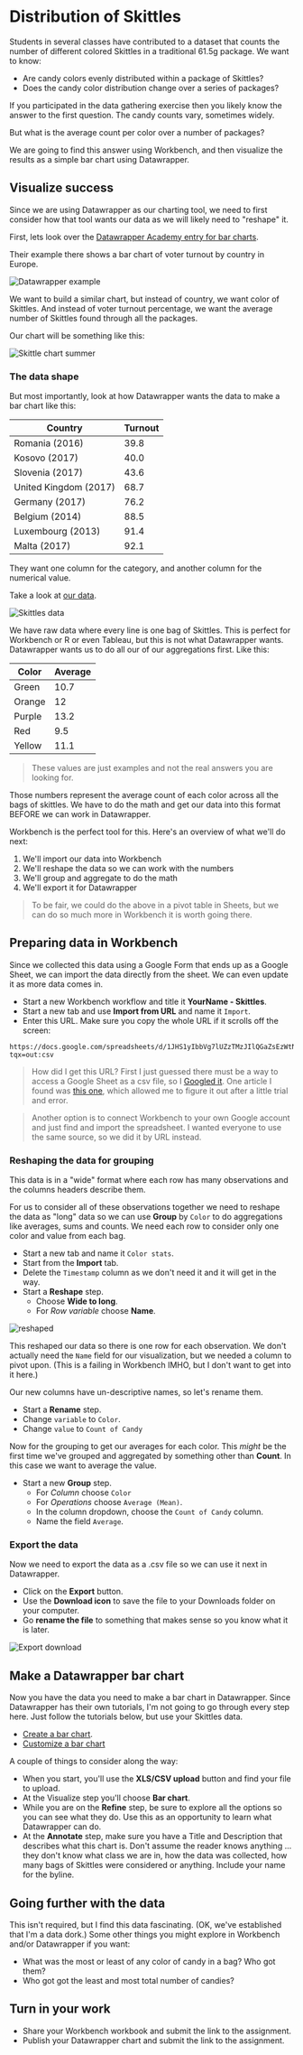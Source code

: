 # Distribution of Skittles

Students in several classes have contributed to a dataset that counts the number of different colored Skittles in a traditional 61.5g package. We want to know:

- Are candy colors evenly distributed within a package of Skittles?
- Does the candy color distribution change over a series of packages?

If you participated in the data gathering exercise then you likely know the answer to the first question. The candy counts vary, sometimes widely.

But what is the average count per color over a number of packages?

We are going to find this answer using Workbench, and then visualize the results as a simple bar chart using Datawrapper.

## Visualize success

Since we are using Datawrapper as our charting tool, we need to first consider how that tool wants our data as we will likely need to "reshape" it.

First, lets look over the [Datawrapper Academy entry for bar charts](https://academy.datawrapper.de/article/7-bar-chart).

Their example there shows a bar chart of voter turnout by country in Europe.

![Datawrapper example](img/europe-example.png)


 We want to build a similar chart, but instead of country, we want color of Skittles. And instead of voter turnout percentage, we want the average number of Skittles found through all the packages.

Our chart will be something like this:

![Skittle chart summer](img/skittles-chart-summer.png)

### The data shape

But most importantly, look at how Datawrapper wants the data to make a bar chart like this:

| Country               | Turnout |
|-----------------------|---------|
| Romania (2016)        | 39.8    |
| Kosovo (2017)         | 40.0    |
| Slovenia (2017)       | 43.6    |
| United Kingdom (2017) | 68.7    |
| Germany (2017)        | 76.2    |
| Belgium (2014)        | 88.5    |
| Luxembourg (2013)     | 91.4    |
| Malta (2017)          | 92.1    |

They want one column for the category, and another column for the numerical value.

Take a look at [our data](https://docs.google.com/spreadsheets/d/1JHS1yIbbVg7lUZzTMzJIlQGaZsEzWtNuM9_xKGHOknk/edit?usp=sharing).

![Skittles data](img/skittles-data.png)

We have raw data where every line is one bag of Skittles. This is perfect for Workbench or R or even Tableau, but this is not what Datawrapper wants. Datawrapper wants us to do all our of our aggregations first. Like this:

| Color  | Average |
|--------|---------|
| Green  | 10.7    |
| Orange | 12      |
| Purple | 13.2    |
| Red    | 9.5     |
| Yellow | 11.1    |

> These values are just examples and not the real answers you are looking for.

Those numbers represent the average count of each color across all the bags of skittles. We have to do the math and get our data into this format BEFORE we can work in Datawrapper.

Workbench is the perfect tool for this. Here's an overview of what we'll do next:

1. We'll import our data into Workbench
2. We'll reshape the data so we can work with the numbers
3. We'll group and aggregate to do the math
4. We'll export it for Datawrapper

> To be fair, we could do the above in a pivot table in Sheets, but we can do so much more in Workbench it is worth going there.

## Preparing data in Workbench

Since we collected this data using a Google Form that ends up as a Google Sheet, we can import the data directly from the sheet. We can even update it as more data comes in.

- Start a new Workbench workflow and title it **YourName - Skittles**.
- Start a new tab and use **Import from URL** and name it `Import`.
- Enter this URL. Make sure you copy the whole URL if it scrolls off the screen:

``` text
https://docs.google.com/spreadsheets/d/1JHS1yIbbVg7lUZzTMzJIlQGaZsEzWtNuM9_xKGHOknk/gviz/tq?tqx=out:csv
```

> How did I get this URL? First I just guessed there must be a way to access a Google Sheet as a csv file, so I [Googled it](https://www.google.com/search?ei=S5uPXYGtBMjwtAWlprrADg&q=View+google+sheet+as+csv+url&oq=View+google+sheet+as+csv+url&gs_l=psy-ab.3..33i22i29i30l2.1863.3505..3934...0.2..0.134.416.2j2......0....1..gws-wiz.......0i71.OIkQk-bM6Dg&ved=0ahUKEwjB_tiaiPTkAhVIOK0KHSWTDugQ4dUDCAs&uact=5). One article I found was [this one](https://stackoverflow.com/questions/33713084/download-link-for-google-spreadsheets-csv-export-with-multiple-sheets), which allowed me to figure it out after a little trial and error.

> Another option is to connect Workbench to your own Google account and just find and import the spreadsheet. I wanted everyone to use the same source, so we did it by URL instead.

### Reshaping the data for grouping

This data is in a "wide" format where each row has many observations and the columns headers describe them.

For us to consider all of these observations together we need to reshape the data as "long" data so we can use **Group** by `Color` to do aggregations like averages, sums and counts. We need each row to consider only one color and value from each bag.

- Start a new tab and name it `Color stats`.
- Start from the **Import** tab.
- Delete the `Timestamp` column as we don't need it and it will get in the way.
- Start a **Reshape** step.
  - Choose **Wide to long**.
  - For _Row variable_ choose **Name**.

![reshaped](img/reshaped-wide-to-long.png)

This reshaped our data so there is one row for each observation. We don't actually need the `Name` field for our visualization, but we needed a column to pivot upon. (This is a failing in Workbench IMHO, but I don't want to get into it here.)

Our new columns have un-descriptive names, so let's rename them.

- Start a **Rename** step.
- Change `variable` to `Color`.
- Change `value` to `Count of Candy`

Now for the grouping to get our averages for each color. This _might_ be the first time we've grouped and aggregated by something other than **Count**. In this case we want to average the value.

- Start a new **Group** step.
  - For _Column_ choose `Color`
  - For _Operations_ choose `Average (Mean)`.
  - In the column dropdown, choose the `Count of Candy` column.
  - Name the field `Average`.

### Export the data

Now we need to export the data as a .csv file so we can use it next in Datawrapper.

- Click on the **Export** button.
- Use the **Download icon** to save the file to your Downloads folder on your computer.
- Go **rename the file** to something that makes sense so you know what it is later.

![Export download](img/export.png)

## Make a Datawrapper bar chart

Now you have the data you need to make a bar chart in Datawrapper. Since Datawrapper has their own tutorials, I'm not going to go through every step here. Just follow the tutorials below, but use your Skittles data.

- [Create a bar chart](https://academy.datawrapper.de/article/7-bar-chart).
- [Customize a bar chart](https://academy.datawrapper.de/article/33-customizing-your-bar-chart)

A couple of things to consider along the way:

- When you start, you'll use the **XLS/CSV upload** button and find your file to upload.
- At the Visualize step you'll choose **Bar chart**.
- While you are on the **Refine** step, be sure to explore all the options so you can see what they do. Use this as an opportunity to learn what Datawrapper can do.
- At the **Annotate** step, make sure you have a Title and Description that describes what this chart is. Don't assume the reader knows anything ... they don't know what class we are in, how the data was collected, how many bags of Skittles were considered or anything. Include your name for the byline.

## Going further with the data

This isn't required, but I find this data fascinating. (OK, we've established that I'm a data dork.) Some other things you might explore in Workbench and/or Datawrapper if you want:

- What was the most or least of any color of candy in a bag? Who got them?
- Who got got the least and most total number of candies?

## Turn in your work

- Share your Workbench workbook and submit the link to the assignment.
- Publish your Datawrapper chart and submit the link to the assignment.
